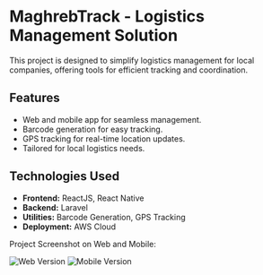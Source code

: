 # MaghrebTrack - Logistics Management Solution

This project is designed to simplify logistics management for local companies, offering tools for efficient tracking and coordination.

## Features
- Web and mobile app for seamless management.
- Barcode generation for easy tracking.
- GPS tracking for real-time location updates.
- Tailored for local logistics needs.

## Technologies Used
- **Frontend:** ReactJS, React Native
- **Backend:** Laravel
- **Utilities:** Barcode Generation, GPS Tracking
- **Deployment:** AWS Cloud

Project Screenshot on Web and Mobile:

![Web Version](https://drive.google.com/file/d/1nCAEjf3psuB2sO3SoFuMExOn-aRkwDWb/view?usp=sharing)
![Mobile Version](https://drive.google.com/file/d/1fU2gE6l_ilyTlzm4xj9THAc2d1rkFaLV/view?usp=drive_link)
